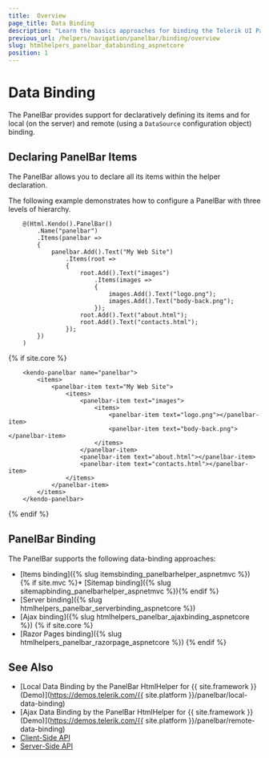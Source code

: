 ```yaml
---
title:  Overview
page_title: Data Binding
description: "Learn the basics approaches for binding the Telerik UI PanelBar HtmlHelper for {{ site.framework }}."
previous_url: /helpers/navigation/panelbar/binding/overview
slug: htmlhelpers_panelbar_databinding_aspnetcore
position: 1
---
```


# Data Binding

The PanelBar provides support for declaratively defining its items and for local (on the server) and remote (using a `DataSource` configuration object) binding.

## Declaring PanelBar Items

The PanelBar allows you to declare all its items within the helper declaration.

The following example demonstrates how to configure a PanelBar with three levels of hierarchy.

```HtmlHelper
    @(Html.Kendo().PanelBar()
        .Name("panelbar")
        .Items(panelbar =>
        {
            panelbar.Add().Text("My Web Site")
                .Items(root =>
                {
                    root.Add().Text("images")
                        .Items(images =>
                        {
                            images.Add().Text("logo.png");
                            images.Add().Text("body-back.png");
                        });
                    root.Add().Text("about.html");
                    root.Add().Text("contacts.html");
                });
        })
    )
```
{% if site.core %}
```TagHelper
    <kendo-panelbar name="panelbar">
        <items>
            <panelbar-item text="My Web Site">
                <items>
                    <panelbar-item text="images">
                        <items>
                            <panelbar-item text="logo.png"></panelbar-item>
                            <panelbar-item text="body-back.png"></panelbar-item>
                        </items>
                    </panelbar-item>
                    <panelbar-item text="about.html"></panelbar-item>
                    <panelbar-item text="contacts.html"></panelbar-item>
                </items>
            </panelbar-item>
        </items>
    </kendo-panelbar>
```
{% endif %}

## PanelBar Binding

The PanelBar supports the following data-binding approaches:

* [Items binding]({% slug itemsbinding_panelbarhelper_aspnetmvc %})
{% if site.mvc %}* [Sitemap binding]({% slug sitemapbinding_panelbarhelper_aspnetmvc %}){% endif %}
* [Server binding]({% slug htmlhelpers_panelbar_serverbinding_aspnetcore %})
* [Ajax binding]({% slug htmlhelpers_panelbar_ajaxbinding_aspnetcore %})
{% if site.core %}
* [Razor Pages binding]({% slug htmlhelpers_panelbar_razorpage_aspnetcore %})
{% endif %}

## See Also

* [Local Data Binding by the PanelBar HtmlHelper for {{ site.framework }} (Demo)](https://demos.telerik.com/{{ site.platform }}/panelbar/local-data-binding)
* [Ajax Data Binding by the PanelBar HtmlHelper for {{ site.framework }} (Demo)](https://demos.telerik.com/{{ site.platform }}/panelbar/remote-data-binding)
* [Client-Side API](https://docs.telerik.com/kendo-ui/api/javascript/ui/panelbar)
* [Server-Side API](/api/panelbar)

